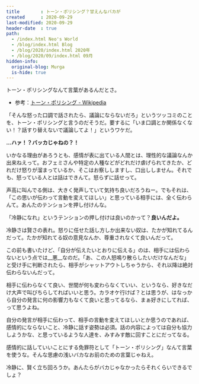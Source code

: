 ```yaml
---
title        : トーン・ポリシング？甘えんなバカが
created      : 2020-09-29
last-modified: 2020-09-29
header-date  : true
path:
  - /index.html Neo's World
  - /blog/index.html Blog
  - /blog/2020/index.html 2020年
  - /blog/2020/09/index.html 09月
hidden-info:
  original-blog: Murga
  is-hide: true
---
```


トーン・ポリシングなんて言葉があるんだとさ。

- 参考：[トーン・ポリシング - Wikipedia](https://ja.wikipedia.org/wiki/%E3%83%88%E3%83%BC%E3%83%B3%E3%83%BB%E3%83%9D%E3%83%AA%E3%82%B7%E3%83%B3%E3%82%B0)

「そんな怒った口調で話されたら、議論にならないだろ」というツッコミのことを、トーン・ポリシングと言うのだそうだ。要するに「いま口調とか関係なくない！？話すり替えないで議論してよ！」というワケだ。

__…ハァ！？バッカじゃねの？！__

いかなる理由があろうとも、感情が表に出ている人間とは、理性的な議論なんか出来ねえって。おフェミさんや特定の人種などがどれだけ虐げられてきたか、どれだけ怒りが溜まっているか、そこはお察ししますし、口出ししません。それでも、怒っている人とは話はできんて。怒らずに話せって。

声高に叫んでる側は、大きく発声していて気持ち良いだろうねー。でもそれは、「この思いが伝わって言動を変えてほしい」と思っている相手には、全く伝わらんて。あんたのテンションを押し付けんな。

「冷静になれ」というテンションの押し付けは良いのかって？__良いんだよ。__

冷静さは賢さの表れ。怒りに任せた話し方しか出来ない奴は、たかが知れてるんだって。たかが知れてる奴の意見なんか、尊重されなくて良いんだって。

この前も書いたけど、「自分が伝えたいとおりに伝える」のは、相手には伝わらないという点では__悪__なのだ。「あ、この人怒鳴り散らしたいだけなんだな」と受け手に判断されたら、相手がシャットアウトしちゃうから、それ以降は絶対伝わらないんだって。

相手に伝わらなくて良い、世間が何も変わらなくていい、というなら、好きなだけ大声で叫びちらしてればいいと思う。カラオケ行けば？とは思うが、はなっから自分の発言に何の影響力もなくて良いと思ってるなら、まぁ好きにしてれば、って思うよね。

自分の発言が相手に伝わって、相手の言動を変えてほしいとか思うのであれば、感情的にならないこと、冷静に話す姿勢は必須。話の内容によっては自分も協力しようかな、と思っているような人達を、みすみす敵に回すことにだってなる。

感情的に話していいことにする免罪符として「トーン・ポリシング」なんて言葉を使うな。そんな思慮の浅いバカなお前のための言葉じゃねえ。

冷静に、賢く立ち回ろうか。あんたらがバカじゃなかったらそれくらいできるでしょ？
